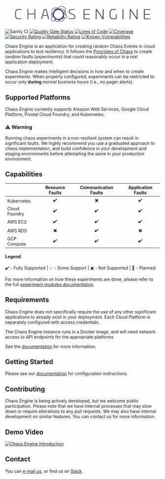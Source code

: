 ![Chaos Engine](/docs/markdown/images/chaos-engine-full.png)

![Sanity CI](https://github.com/ThalesGroup/chaos-engine/workflows/Sanity%20CI/badge.svg)
[![Quality Gate Status](https://sonarcloud.io/api/project_badges/measure?project=ThalesGroup_chaos-engine&metric=alert_status)](https://sonarcloud.io/dashboard?id=ThalesGroup_chaos-engine)
[![Lines of Code](https://sonarcloud.io/api/project_badges/measure?project=ThalesGroup_chaos-engine&metric=ncloc)](https://sonarcloud.io/dashboard?id=ThalesGroup_chaos-engine)
[![Coverage](https://sonarcloud.io/api/project_badges/measure?project=ThalesGroup_chaos-engine&metric=coverage)](https://sonarcloud.io/dashboard?id=ThalesGroup_chaos-engine)
[![Security Rating](https://sonarcloud.io/api/project_badges/measure?project=ThalesGroup_chaos-engine&metric=security_rating)](https://sonarcloud.io/dashboard?id=ThalesGroup_chaos-engine)
[![Reliability Rating](https://sonarcloud.io/api/project_badges/measure?project=ThalesGroup_chaos-engine&metric=reliability_rating)](https://sonarcloud.io/dashboard?id=ThalesGroup_chaos-engine)
[![Known Vulnerabilities](https://snyk.io/test/github/thalesgroup/chaos-engine/badge.svg)](https://snyk.io/test/github/thalesgroup/chaos-engine)

Chaos Engine is an application for creating random Chaos Events in cloud applications to test resiliency. It follows the [Principles of Chaos] to create random faults (*experiments*) that could reasonably occur in a real application deployment.

Chaos Engine makes intelligent decisions in how and when to create experiments. When properly configured, experiments can be restricted to occur only **during** normal business hours (i.e., no pager alerts).

## Supported Platforms

Chaos Engine currently supports Amazon Web Services, Google Cloud Platform, Pivotal Cloud Foundry, and Kubernetes. 

### :warning: Warning

Running chaos experiments in a non-resilient system can result in significant faults. We highly recommend you use a graduated approach to chaos implementation, and build confidence in your development and staging environments before attempting the same in your production environment.

## Capabilities 

| | Resource Faults | Communication Faults | Application Faults |
| --- | :---: | :---: | :---: |
| Kubernetes | :heavy_check_mark: | :heavy_multiplication_x: | :heavy_check_mark: |
| Cloud Foundry | :heavy_check_mark: | :heavy_check_mark: | :heavy_check_mark: |
| AWS EC2 | :heavy_check_mark: | :heavy_check_mark: | :heavy_check_mark: |
| AWS RDS | :heavy_multiplication_x: | :heavy_check_mark: | :heavy_multiplication_x: |
| GCP Compute | :heavy_check_mark: | :heavy_check_mark: | :heavy_check_mark: |

#### Legend
:heavy_check_mark: - Fully Supported | :white_check_mark: - Some Support
| :heavy_multiplication_x: - Not Supported | :construction: - Planned

For more information on how these experiments are done, please refer to the full [experiment modules documentation].

## Requirements

Chaos Engine does not specifically require the use of any other significant applications to already exist in your deployment. Each Cloud Platform is separately configured with access credentials.

The Chaos Engine instance runs in a Docker image, and will need network access to API endpoints for the appropriate platforms

See the [documentation] for more information.

## Getting Started

Please see our [documentation] for configuration instructions.

## Contributing

Chaos Engine is being actively developed, but we welcome public participation. Please note that we have internal processes that may slow down or require alterations to any pull requests. We may also have internal development on similar features. You can contact us for more information.


## Demo Video

[![Chaos Engine Introduction](https://img.youtube.com/vi/IX-gNYBLyDM/0.jpg)](https://www.youtube.com/watch?v=IX-gNYBLyDM) 

## Contact

You can [e-mail us], or find us on [Slack].

[Principles of Chaos]: http://principlesofchaos.org/
[documentation]: https://thalesgroup.github.io/chaos-engine/
[experiment modules documentation]: https://thalesgroup.github.io/chaos-engine/Experiment_Modules
[E-mail us]: mailto:dl_chaos_engine@gemalto.com
[Slack]: https://join.slack.com/t/thaleschaosengine/shared_invite/enQtODY1MDk1OTY4OTgyLTZjOGI5NzM1YTA2OWE5MjgzMWYxMzkwZjIwYTE3NjBlNDM4ZTkzNzc5YmMyMTU2Zjc5ODhlMTVkZDJhMmEzMzc
